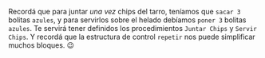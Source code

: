 Recordá que para juntar _una vez_ chips del tarro, teníamos que `sacar 3` bolitas `azules`, y para servirlos sobre el helado debíamos `poner 3` bolitas `azules`. Te servirá tener definidos los procedimientos `Juntar Chips` y `Servir Chips`. Y recordá que la estructura de control `repetir` nos puede simplificar muchos bloques. :wink:

